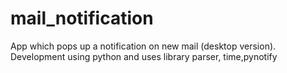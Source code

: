 # mail_notification
App which pops up a notification on new mail (desktop version). Development using python and uses library parser, time,pynotify
